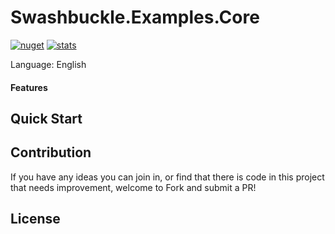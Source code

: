 # Swashbuckle.Examples.Core

[![nuget](https://img.shields.io/nuget/v/Swashbuckle.Examples.Core.svg?style=flat-square)](https://www.nuget.org/packages/TinyVFS) 
[![stats](https://img.shields.io/nuget/dt/Swashbuckle.Examples.Core.svg?style=flat-square)](https://www.nuget.org/stats/packages/Swashbuckle.Examples.Core?groupby=Version) 

Language: English 

#### Features

## Quick Start

## Contribution

If you have any ideas you can join in, or find that there is code in this project that needs improvement, welcome to Fork and submit a PR!

## License


